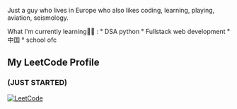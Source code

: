 Just a guy who lives in Europe who also likes coding, learning, playing, aviation, seismology.

What I'm currently learning👨‍🎓 :
° DSA python
° Fullstack web development
° 中国
° school ofc

## My LeetCode Profile
### (JUST STARTED)
[![LeetCode](https://img.shields.io/badge/LeetCode-000?style=flat&logo=leetcode&logoColor=yellow)](https://leetcode.com/6z8nR1ioxq/)
